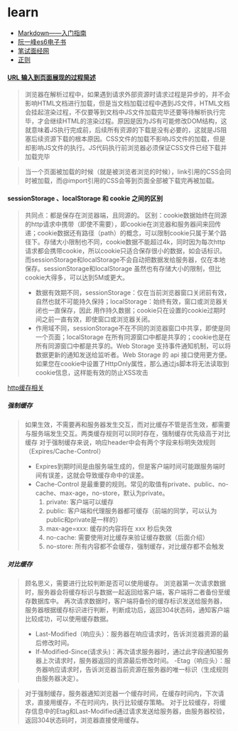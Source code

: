 # learn
- [Markdown——入门指南](https://www.jianshu.com/p/q81RER)
- [阮一峰es6电子书](http://es6.ruanyifeng.com)
- [笔试面经网](https://www.nowcoder.com)
- [正则](https://baike.baidu.com/item/%E6%AD%A3%E5%88%99%E8%A1%A8%E8%BE%BE%E5%BC%8F/1700215?fr=aladdin)

#### [URL 输入到页面展现的过程简述](https://www.jianshu.com/p/63166522c244)
>浏览器在解析过程中，如果遇到请求外部资源时请求过程是异步的，并不会影响HTML文档进行加载，但是当文档加载过程中遇到JS文件，HTML文档会挂起渲染过程，不仅要等到文档中JS文件加载完毕还要等待解析执行完毕，才会继续HTML的渲染过程。原因是因为JS有可能修改DOM结构，这就意味着JS执行完成前，后续所有资源的下载是没有必要的，这就是JS阻塞后续资源下载的根本原因。CSS文件的加载不影响JS文件的加载，但是却影响JS文件的执行。JS代码执行前浏览器必须保证CSS文件已经下载并加载完毕

>当一个页面被加载的时候（就是被浏览者浏览的时候），link引用的CSS会同时被加载，而@import引用的CSS会等到页面全部被下载完再被加载。
#### sessionStorage 、localStorage 和 cookie 之间的区别
>共同点：都是保存在浏览器端，且同源的。
区别：cookie数据始终在同源的http请求中携带（即使不需要），即cookie在浏览器和服务器间来回传递；cookie数据还有路径（path）的概念，可以限制cookie只属于某个路径下。存储大小限制也不同，cookie数据不能超过4k，同时因为每次http请求都会携带cookie，所以cookie只适合保存很小的数据，如会话标识。
而sessionStorage和localStorage不会自动把数据发给服务器，仅在本地保存。sessionStorage和localStorage 虽然也有存储大小的限制，但比cookie大得多，可以达到5M或更大。
> - 数据有效期不同，sessionStorage：仅在当前浏览器窗口关闭前有效，自然也就不可能持久保持；localStorage：始终有效，窗口或浏览器关闭也一直保存，因此 用作持久数据；cookie只在设置的cookie过期时间之前一直有效，即使窗口或浏览器关闭。
> - 作用域不同，sessionStorage不在不同的浏览器窗口中共享，即使是同一个页面；localStorage 在所有同源窗口中都是共享的；cookie也是在所有同源窗口中都是共享的。Web Storage 支持事件通知机制，可以将数据更新的通知发送给监听者。Web Storage 的 api 接口使用更方便。
如果您在cookie中设置了HttpOnly属性，那么通过js脚本将无法读取到cookie信息，这样能有效的防止XSS攻击


[http缓存相关](https://www.cnblogs.com/chenqf/p/6386163.html)
##### 强制缓存
>如果生效，不需要再和服务器发生交互，而对比缓存不管是否生效，都需要与服务端发生交互。两类缓存规则可以同时存在，强制缓存优先级高于对比缓存
对于强制缓存来说，响应header中会有两个字段来标明失效规则（Expires/Cache-Control）
> - Expires到期时间是由服务端生成的，但是客户端时间可能跟服务端时间有误差，这就会导致缓存命中的误差。
> - Cache-Control 是最重要的规则。常见的取值有private、public、no-cache、max-age，no-store，默认为private。
>   1. private:             客户端可以缓存
>   2. public:              客户端和代理服务器都可缓存（前端的同学，可以认为public和private是一样的）
>   3. max-age=xxx:   缓存的内容将在 xxx 秒后失效
>   4. no-cache:          需要使用对比缓存来验证缓存数据（后面介绍）
>   5. no-store:           所有内容都不会缓存，强制缓存，对比缓存都不会触发
##### 对比缓存
>顾名思义，需要进行比较判断是否可以使用缓存。
浏览器第一次请求数据时，服务器会将缓存标识与数据一起返回给客户端，客户端将二者备份至缓存数据库中。
再次请求数据时，客户端将备份的缓存标识发送给服务器，服务器根据缓存标识进行判断，判断成功后，返回304状态码，通知客户端比较成功，可以使用缓存数据。
> - Last-Modified（响应头）：服务器在响应请求时，告诉浏览器资源的最后修改时间。
> - If-Modified-Since(请求头)：再次请求服务器时，通过此字段通知服务器上次请求时，服务器返回的资源最后修改时间。
> -Etag（响应头）：服务器响应请求时，告诉浏览器当前资源在服务器的唯一标识（生成规则由服务器决定）。

>对于强制缓存，服务器通知浏览器一个缓存时间，在缓存时间内，下次请求，直接用缓存，不在时间内，执行比较缓存策略。
对于比较缓存，将缓存信息中的Etag和Last-Modified通过请求发送给服务器，由服务器校验，返回304状态码时，浏览器直接使用缓存。

